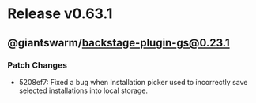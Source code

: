 # Release v0.63.1

## @giantswarm/backstage-plugin-gs@0.23.1

### Patch Changes

- 5208ef7: Fixed a bug when Installation picker used to incorrectly save selected installations into local storage.
